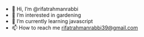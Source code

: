 - 👋 Hi, I’m @rifatrahmanrabbi
- 👀 I’m interested in gardening
- 🌱 I’m currently learning javascript
- 📫 How to reach me rifatrahmanrabbi39@gmail.com

<!---
rifatrahmanrabbi/rifatrahmanrabbi is a ✨ special ✨ repository because its `README.md` (this file) appears on your GitHub profile.
You can click the Preview link to take a look at your changes.
--->
